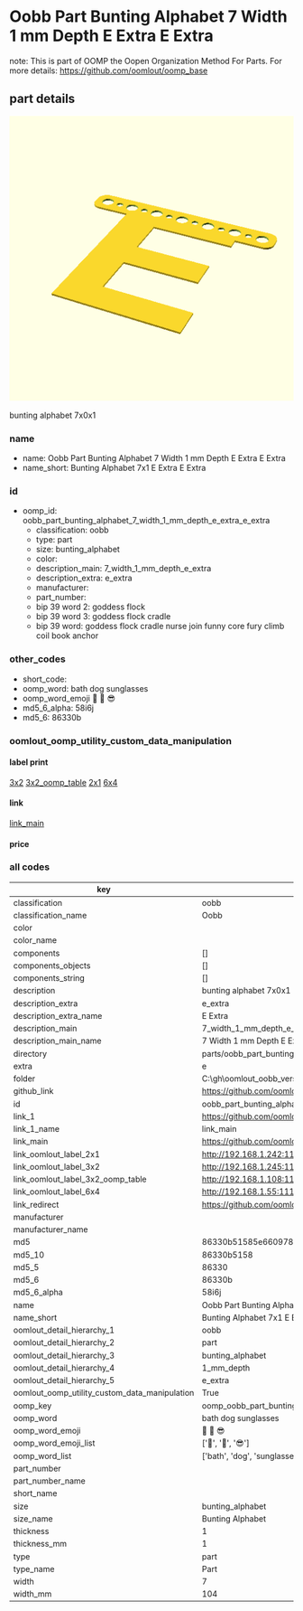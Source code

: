 # Oobb Part Bunting Alphabet 7 Width 1 mm Depth E Extra E Extra  

note: This is part of OOMP the Oopen Organization Method For Parts. For more details: https://github.com/oomlout/oomp_base

##  part details
  

[![](3dpr.png)](3dpr.png)

bunting alphabet 7x0x1



### name
* name: Oobb Part Bunting Alphabet 7 Width 1 mm Depth E Extra E Extra
* name_short: Bunting Alphabet 7x1 E Extra E Extra
### id
* oomp_id: oobb_part_bunting_alphabet_7_width_1_mm_depth_e_extra_e_extra
  * classification: oobb
  * type: part
  * size: bunting_alphabet
  * color: 
  * description_main: 7_width_1_mm_depth_e_extra
  * description_extra: e_extra
  * manufacturer: 
  * part_number: 
  * bip 39 word 2: goddess flock
  * bip 39 word 3: goddess flock cradle
  * bip 39 word: goddess flock cradle nurse join funny core fury climb coil book anchor

### other_codes
* short_code: 
* oomp_word: bath dog sunglasses
* oomp_word_emoji :bath: :dog: :sunglasses:
* md5_6_alpha: 58i6j
* md5_6: 86330b






### oomlout_oomp_utility_custom_data_manipulation
#### label print
[3x2](http://192.168.1.245:1112/?label=oomp%2058i6j)
[3x2_oomp_table](http://192.168.1.108:1112/?label=oomp%2058i6j)
[2x1](http://192.168.1.242:1112/?label=oomp%2058i6j)
[6x4](http://192.168.1.55:1112/?label=oomp%2058i6j)    

#### link

[link_main](https://github.com/oomlout/oomlout_oobb_version_4_generated_parts/tree/main/navigation_oomp/oobb/part/bunting_alphabet/7_width_1_mm_depth_e_extra/e_extra/part)                              

#### price







### all codes 
| key | value |  
| --- | --- |  
| classification | oobb |  
| classification_name | Oobb |  
| color |  |  
| color_name |  |  
| components | [] |  
| components_objects | [] |  
| components_string | [] |  
| description | bunting alphabet 7x0x1 |  
| description_extra | e_extra |  
| description_extra_name | E Extra |  
| description_main | 7_width_1_mm_depth_e_extra |  
| description_main_name | 7 Width 1 mm Depth E Extra |  
| directory | parts/oobb_part_bunting_alphabet_7_width_1_mm_depth_e_extra_e_extra |  
| extra | e |  
| folder | C:\gh\oomlout_oobb_version_4_generated_parts\parts\oobb_part_bunting_alphabet_7_width_1_mm_depth_e_extra_e_extra |  
| github_link | https://github.com/oomlout/oomlout_oomp_part_src/tree/main/parts/oobb_part_bunting_alphabet_7_width_1_mm_depth_e_extra_e_extra |  
| id | oobb_part_bunting_alphabet_7_width_1_mm_depth_e_extra_e_extra |  
| link_1 | https://github.com/oomlout/oomlout_oobb_version_4_generated_parts/tree/main/navigation_oomp/oobb/part/bunting_alphabet/7_width_1_mm_depth_e_extra/e_extra/part |  
| link_1_name | link_main |  
| link_main | https://github.com/oomlout/oomlout_oobb_version_4_generated_parts/tree/main/navigation_oomp/oobb/part/bunting_alphabet/7_width_1_mm_depth_e_extra/e_extra/part |  
| link_oomlout_label_2x1 | http://192.168.1.242:1112/?label=oomp%2058i6j |  
| link_oomlout_label_3x2 | http://192.168.1.245:1112/?label=oomp%2058i6j |  
| link_oomlout_label_3x2_oomp_table | http://192.168.1.108:1112/?label=oomp%2058i6j |  
| link_oomlout_label_6x4 | http://192.168.1.55:1112/?label=oomp%2058i6j |  
| link_redirect | https://github.com/oomlout/oomlout_oobb_version_4_generated_parts/tree/main/parts/oobb_bunting_alphabet_07_01_ex_e |  
| manufacturer |  |  
| manufacturer_name |  |  
| md5 | 86330b51585e660978bc197863d65321 |  
| md5_10 | 86330b5158 |  
| md5_5 | 86330 |  
| md5_6 | 86330b |  
| md5_6_alpha | 58i6j |  
| name | Oobb Part Bunting Alphabet 7 Width 1 mm Depth E Extra E Extra |  
| name_short | Bunting Alphabet 7x1 E Extra E Extra |  
| oomlout_detail_hierarchy_1 | oobb |  
| oomlout_detail_hierarchy_2 | part |  
| oomlout_detail_hierarchy_3 | bunting_alphabet |  
| oomlout_detail_hierarchy_4 | 1_mm_depth |  
| oomlout_detail_hierarchy_5 | e_extra |  
| oomlout_oomp_utility_custom_data_manipulation | True |  
| oomp_key | oomp_oobb_part_bunting_alphabet_7_width_1_mm_depth_e_extra_e_extra |  
| oomp_word | bath dog sunglasses |  
| oomp_word_emoji | :bath: :dog: :sunglasses: |  
| oomp_word_emoji_list | [':bath:', ':dog:', ':sunglasses:'] |  
| oomp_word_list | ['bath', 'dog', 'sunglasses'] |  
| part_number |  |  
| part_number_name |  |  
| short_name |  |  
| size | bunting_alphabet |  
| size_name | Bunting Alphabet |  
| thickness | 1 |  
| thickness_mm | 1 |  
| type | part |  
| type_name | Part |  
| width | 7 |  
| width_mm | 104 |  

